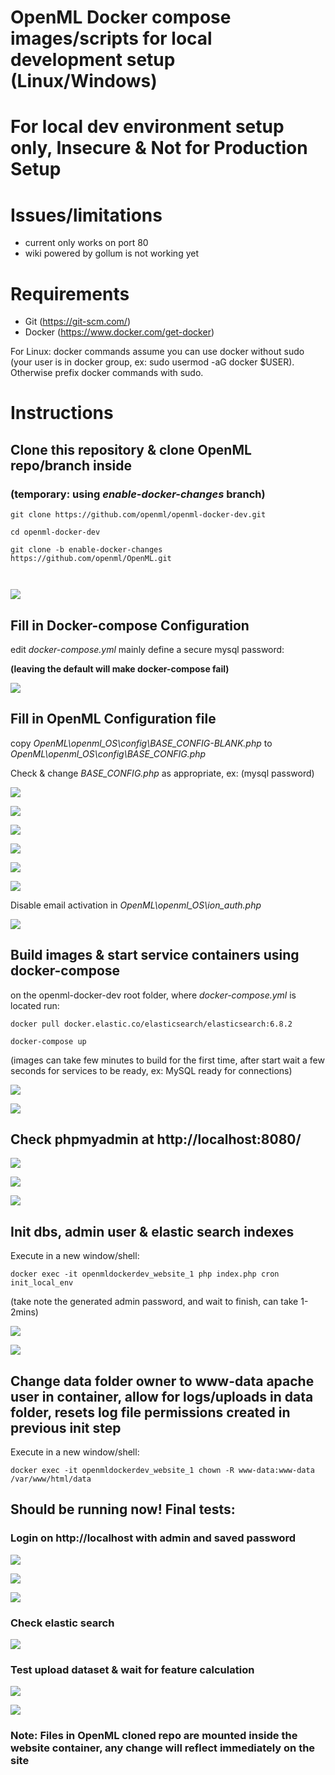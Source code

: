# OpenML Docker compose images/scripts for local development setup (Linux/Windows)

# **For local dev environment setup only, Insecure & Not for Production Setup**


# Issues/limitations
- current only works on port 80
- wiki powered by gollum is not working yet

# Requirements

- Git (https://git-scm.com/)
- Docker (https://www.docker.com/get-docker)

For Linux: docker commands assume you can use docker without sudo (your user is in docker group, ex: sudo usermod -aG docker $USER). Otherwise prefix docker commands with sudo. 


# Instructions


## Clone this repository & clone OpenML repo/branch inside 
### (temporary: using *enable-docker-changes* branch)

```
git clone https://github.com/openml/openml-docker-dev.git

cd openml-docker-dev

git clone -b enable-docker-changes https://github.com/openml/OpenML.git



```

![](images/2018-04-07-00-57-29.png)

## Fill in Docker-compose Configuration

edit *docker-compose.yml* mainly define a secure mysql password:

**(leaving the default will make docker-compose fail)**

![](images/2018-04-07-01-00-13.png)

## Fill in OpenML Configuration file

copy *OpenML\openml_OS\config\BASE_CONFIG-BLANK.php* to *OpenML\openml_OS\config\BASE_CONFIG.php*

Check & change *BASE_CONFIG.php* as appropriate, ex: (mysql password)

![](images/2018-04-07-01-01-52.png)

![](images/2018-04-07-01-02-07.png)

![](images/2018-04-07-01-02-46.png)

![](images/2018-04-07-01-03-14.png)

![](images/2018-04-07-01-03-52.png)

![](images/2018-04-07-01-04-02.png)

Disable email activation in *OpenML\openml_OS\ion_auth.php*

![](images/2018-04-07-01-07-21.png)

## Build images & start service containers using docker-compose

on the openml-docker-dev root folder, where *docker-compose.yml* is located run:

```
docker pull docker.elastic.co/elasticsearch/elasticsearch:6.8.2

docker-compose up
```

(images can take few minutes to build for the first time, after start wait a few seconds for services to be ready, ex: MySQL ready for connections)

![](images/2018-04-07-01-11-21.png)

![](images/2018-04-07-01-12-43.png)

## Check phpmyadmin at http://localhost:8080/

![](images/2018-04-07-01-13-38.png)

![](images/2018-04-07-01-13-50.png)

![](images/2018-04-07-01-14-02.png)


## Init dbs, admin user & elastic search indexes

Execute in a new window/shell: 

```
docker exec -it openmldockerdev_website_1 php index.php cron init_local_env
```

(take note the generated admin password, and wait to finish, can take 1-2mins)

![](images/2018-04-07-01-15-54.png)

![](images/2018-04-07-01-21-47.png) 

## Change data folder owner to www-data apache user in container, allow for logs/uploads in data folder, resets log file permissions created in previous init step

Execute in a new window/shell:
```
docker exec -it openmldockerdev_website_1 chown -R www-data:www-data /var/www/html/data
```

## Should be running now! Final tests:

### Login on http://localhost with admin and saved password

![](images/2018-04-07-01-18-26.png)

![](images/2018-04-07-01-18-32.png)

![](images/2018-04-07-01-18-37.png)

### Check elastic search
![](images/2018-04-07-01-18-46.png)

### Test upload dataset & wait for feature calculation
![](images/2018-04-07-01-18-59.png)

![](images/2018-04-07-01-19-05.png)

### Note: Files in OpenML cloned repo are mounted inside the website container, any change will reflect immediately on the site
